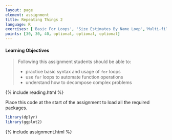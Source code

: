 ```yaml
---
layout: page
element: assignment
title: Repeating Things 2
language: R
exercises: ['Basic For Loops', 'Size Estimates By Name Loop','Multi-file Analysis', 'DNA or RNA Iteration', 'Cocili Data Exploration', 'Length of Floods']
points: [30, 30, 40, optional, optional, optional]
---
```


#### Learning Objectives

> Following this assignment students should be able to:
>
> - practice basic syntax and usage of `for` loops
> - use `for` loops to automate function operations 
> - understand how to decompose complex problems

{% include reading.html %}


Place this code at the start of the assignment to load all the required packages.

```r
library(dplyr)
library(ggplot2)
```

{% include assignment.html %}

